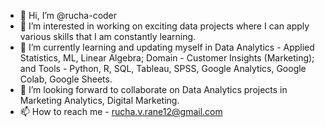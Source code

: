 - 👋 Hi, I’m @rucha-coder
- 👀 I’m interested in working on exciting data projects where I can apply various skills that I am constantly learning.
- 🌱 I’m currently learning and updating myself in Data Analytics - Applied Statistics, ML, Linear Algebra; Domain - Customer Insights (Marketing); and Tools - Python, R, SQL, Tableau, SPSS, Google Analytics, Google Colab, Google Sheets.
- 💞️ I’m looking forward to collaborate on Data Analytics projects in Marketing Analytics, Digital Marketing.
- 📫 How to reach me - rucha.v.rane12@gmail.com

<!---
rucha-coder/rucha-coder is a ✨ special ✨ repository because its `README.md` (this file) appears on your GitHub profile.
You can click the Preview link to take a look at your changes.
--->
